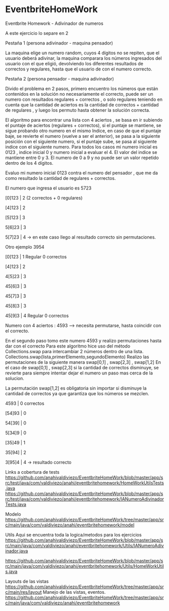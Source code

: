 # EventbriteHomeWork
Eventbrite Homework - Adivinador de numeros

A este ejercicio lo separe en 2

Pestaña 1 (persona adivinador - maquina pensador)

La maquina elige un numero random, cuyos 4 dígitos no se repiten, que el usuario deberá adivinar, la maquina comparara los números ingresados del usuario con el que eligió, devolviendo los diferentes resultados de correctos y regulares, hasta que el usuario de con el numero correcto.

Pestaña 2 (persona pensador - maquina adivinador)

Divido el problema en 2  pasos, primero encuentro los números que están contenidos en la solución no necesariamente el correcto, puede ser un numero con resultados regulares + correctos , o solo regulares  teniendo en cuenta que la cantidad de aciertos es la cantidad de correctos + cantidad de regulares , y luego los permuto hasta obtener la solución correcta.

El algoritmo para encontrar una lista con 4 aciertos , se basa en ir subiendo el puntaje de aciertos (regulares + correctos), si el puntaje se mantiene, se sigue probando otro numero en el mismo Indice, en caso de que el puntaje baje, se revierte el numero (vuelve a ser el anterior), se pasa a la siguiente posición con el siguiente numero, si el puntaje sube, se pasa al siguiente indice con el siguiente numero.
Para todos los casos mi numero inicial es 0123 , indice inicial 0 y numero inicial a evaluar el 4. El valor del indice se mantiene entre 0 y 3. El numero de 0 a 9 y no puede ser un valor repetido dentro de los 4 dígitos.

Evaluo mi numero inicial 0123 contra el numero del pensador , que me da como resultado   la cantidad de regulares + correctos.

El numero que ingresa el usuario es 5723

[0]123 | 2 (2 correctos + 0 regulares)

[4]123 | 2

[5]123 | 3

5[6]23 | 3

5[7]23 | 4 -> en este caso llego al resultado correcto sin permutaciones.


Otro ejemplo 3954

[0]123 | 1 Regular 0 correctos

[4]123 | 2

4[5]23 | 3

45[6]3 | 3

45[7]3 | 3

45[8]3 | 3

45[9]3 | 4 Regular 0 correctos

Numero con 4 aciertos : 4593 —> necesita permutarse, hasta coincidir con el correcto.

En el segundo paso tomo este numero 4593 y realizo permutaciones hasta dar con el correcto
Para este algoritmo hice uso del método Collections.swap para intercambiar 2 números dentro de una lista.
Collections.swap(lista,primerElemento,segundoElemento)
Realizo las permutaciones de la siguiente manera swap[0,1] , swap[2,3] , swap[1,2] 
En el caso de swap[0,1] , swap[2,3] si la cantidad de correctos disminuye, se revierte para siempre intentar dejar el numero un paso mas cerca de la solucion.

La permutación swap[1,2] es obligatoria sin importar si disminuye la cantidad de correctos ya que garantiza que los números se mezclen.

4593 | 0 correctos

[54]93 | 0

54[39] | 0

5[34]9 | 0

[35]49 | 1

35[94] | 2

3[95]4 | 4  -> resultado correcto 


Links a cobertura de tests
https://github.com/anahivaldiviezo/EventbriteHomeWork/blob/master/app/src/test/java/com/valdiviezo/anahi/eventbritehomework/HomeWorkUtilsTests.java
https://github.com/anahivaldiviezo/EventbriteHomeWork/blob/master/app/src/test/java/com/valdiviezo/anahi/eventbritehomework/IANumeroAdivinadorTests.java

Modelo
https://github.com/anahivaldiviezo/EventbriteHomeWork/tree/master/app/src/main/java/com/valdiviezo/anahi/eventbritehomework/model

Utils
Aqui se encuentra toda la logica/metodos para los ejercicios
https://github.com/anahivaldiviezo/EventbriteHomeWork/blob/master/app/src/main/java/com/valdiviezo/anahi/eventbritehomework/Utils/IANumeroAdivinador.java

https://github.com/anahivaldiviezo/EventbriteHomeWork/blob/master/app/src/main/java/com/valdiviezo/anahi/eventbritehomework/Utils/HomeWorkUtils.java

Layouts de las vistas 
https://github.com/anahivaldiviezo/EventbriteHomeWork/tree/master/app/src/main/res/layout
Manejo de las vistas, eventos.
https://github.com/anahivaldiviezo/EventbriteHomeWork/tree/master/app/src/main/java/com/valdiviezo/anahi/eventbritehomework


